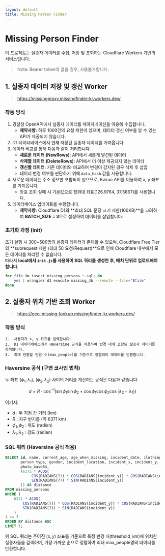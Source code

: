 ```yaml
---
layout: default
title: Missing Person Finder
---
```


<script type="text/javascript" async
  src="https://polyfill.io/v3/polyfill.min.js?features=es6">
</script>
<script type="text/javascript" async
  src="https://cdnjs.cloudflare.com/ajax/libs/mathjax/2.7.7/MathJax.js?config=TeX-MML-AM_CHTML">
</script>

# Missing Person Finder

이 프로젝트는 실종자 데이터를 수집, 저장 및 조회하는 Cloudflare Workers 기반의 서비스입니다.

> Note: Bearer token이 없을 경우, 사용불가합니다.

## 1. 실종자 데이터 저장 및 갱신 Worker

> https://missingproxy.missingfinder-kr.workers.dev/

### 작동 방식

1. 경찰청 OpenAPI에서 실종자 데이터를 페이지네이션을 이용해 수집합니다.  
   - **제약사항:** 하루 1000건의 요청 제한이 있으며, 데이터 갱신 여부를 알 수 있는 API가 제공되지 않습니다.
2. D1 데이터베이스에서 현재 저장된 실종자 데이터를 가져옵니다.
3. 데이터 비교를 통해 다음과 같이 처리합니다.  
   - **새로운 데이터 (NewRows)**: API에서 새롭게 발견된 데이터  
   - **삭제할 데이터 (DeleteRows)**: API에서 더 이상 제공되지 않는 데이터  
   - **갱신할 데이터**: 기존 데이터와 비교하여 변경이 감지된 경우 삭제 후 삽입
   - 데이터 변경 여부를 판단하기 위해 `data_hash` 값을 사용합니다.
4. 새로운 데이터는 주소 정보만 포함되어 있으므로, Kakao API를 이용하여 x, y 좌표를 가져옵니다.
   - 좌표 조회 실패 시 기본값으로 청와대 좌표(126.9764, 37.5867)를 사용합니다.
5. 데이터베이스 업데이트를 수행합니다.
   - **제약사항:** Cloudflare D1의 **최대 SQL 문장 크기 제한(100KB)**을 고려하여 **BATCH_SIZE = 3**으로 설정하여 데이터를 삽입합니다.

### 초기화 과정 (Init)

초기 실행 시 300~500명의 실종자 데이터가 존재할 수 있으며, Cloudflare Free Tier의 **subrequest 제한 (최대 50 요청/Request)**으로 인해 Cloudflare 내부에서 모든 데이터를 처리할 수 없습니다.  
따라서 **local에서 `init.js`를 사용하여 SQL 쿼리를 생성한 후, 배치 단위로 업로드해야 합니다.**

```bash
for file in insert_missing_persons_*.sql; do
    yes | wrangler d1 execute missing_db --remote --file="$file"
done
```

## 2. 실종자 위치 기반 조회 Worker
> https://geo-missing-lookup.missingfinder-kr.workers.dev/

### 작동 방식
	1.	사용자가 x, y 좌표를 입력합니다.
	2.	D1 데이터베이스에서 Haversine 공식을 이용하여 반경 내에 포함된 실종자 데이터를 검색합니다.
	3.	최대 반환할 인원 수(max_people)를 기준으로 정렬하여 데이터를 반환합니다.


### Haversine 공식 (구면 코사인 법칙)

두 좌표 $(\phi_1, \lambda_1)$, $(\phi_2, \lambda_2)$ 사이의 거리를 계산하는 공식은 다음과 같습니다.

$$
d = R \cdot \cos^{-1} \left( \sin \phi_1 \sin \phi_2 + \cos \phi_1 \cos \phi_2 \cos (\lambda_2 - \lambda_1) \right)
$$

여기서:
- $d$ : 두 지점 간 거리 (km)
- $R$ : 지구 반지름 (약 6371 km)
- $\phi_1, \phi_2$ : 위도 (radian)
- $\lambda_1, \lambda_2$ : 경도 (radian)

### SQL 쿼리 (Haversine 공식 적용)

```sql
SELECT id, name, current_age, age_when_missing, incident_date, clothing_description, 
       person_type, gender, incident_location, incident_x, incident_y, additional_features, 
       photo_base64,
       (6371 * ACOS(
            COS(RADIANS(?)) * COS(RADIANS(incident_y)) * COS(RADIANS(incident_x) - RADIANS(?)) + 
            SIN(RADIANS(?)) * SIN(RADIANS(incident_y))
       )) AS distance
FROM missing_persons
WHERE (
    6371 * ACOS(
        COS(RADIANS(?)) * COS(RADIANS(incident_y)) * COS(RADIANS(incident_x) - RADIANS(?)) + 
        SIN(RADIANS(?)) * SIN(RADIANS(incident_y))
    )
) <= ?
ORDER BY distance ASC
LIMIT ?;
```

위 SQL 쿼리는 주어진 $(x, y)$ 좌표를 기준으로 특정 반경 내(threshold_km)에 위치한 실종자들을 검색하며, 가장 가까운 순으로 정렬하여 최대 max_people명의 데이터를 반환합니다.
